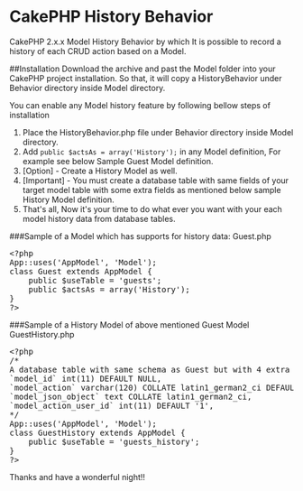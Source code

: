 # CakePHP History Behavior
CakePHP 2.x.x Model History Behavior by which It is possible to record a history of each CRUD action based on a Model.

##Installation
Download the archive and past the Model folder into your CakePHP project installation. So that, it will copy a HistoryBehavior under Behavior directory inside Model directory.

You can enable any Model history feature by following bellow steps of installation
1. Place the HistoryBehavior.php file under Behavior directory inside Model directory.
2. Add `public $actsAs = array('History');` in any Model definition, For example see below Sample Guest Model definition.
3. [Option] - Create a History Model as well.
4. [Important] - You must create a database table with same fields of your target model table with some extra fields as mentioned below sample History Model definition.
5. That's all, Now it's your time to do what ever you want with your each model history data from database tables.

###Sample of a Model which has supports for history data:
Guest.php
<pre>
&lt;?php
App::uses('AppModel', 'Model');
class Guest extends AppModel {
	public $useTable = 'guests';
	public $actsAs = array('History');
}
?&gt;
</pre>

###Sample of a History Model of above mentioned Guest Model
GuestHistory.php
<pre>
&lt;?php
/*
A database table with same schema as Guest but with 4 extra fields as mentioned below.
`model_id` int(11) DEFAULT NULL,
`model_action` varchar(120) COLLATE latin1_german2_ci DEFAULT NULL,
`model_json_object` text COLLATE latin1_german2_ci,
`model_action_user_id` int(11) DEFAULT '1',
*/
App::uses('AppModel', 'Model');
class GuestHistory extends AppModel {
	public $useTable = 'guests_history';	
}
?&gt;
</pre>
Thanks and have a wonderful night!!
